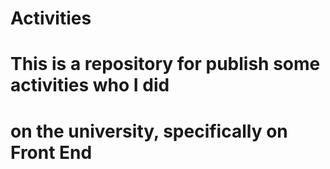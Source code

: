 # Activities

# This is a repository for publish some activities who I did
# on the university, specifically on Front End
